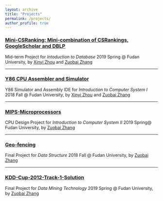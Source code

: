 ```yaml
---
layout: archive
title: "Projects"
permalink: /projects/
author_profile: true
---
```


### [Mini-CSRanking: Mini-combination of CSRankings, GoogleScholar and DBLP](https://github.com/Oxer11/Mini-CSRanking)

Mid-term Project for *Intoduction to Database* 2019 Spring @ Fudan University, by [Xinyi Zhou](https://github.com/veghen) and [Zuobai Zhang](https://oxer11.github.io/)

------

### [Y86 CPU Assembler and Simulator](https://github.com/Oxer11/Mini-CSRanking)

Y86 Simulator and Assembly IDE for *Introduction to Computer System I* 2018 Fall @ Fudan University, by [Xinyi Zhou](https://github.com/veghen) and [Zuobai Zhang](https://oxer11.github.io/)

------

### [MIPS-Microprocessors](https://github.com/Oxer11/MIPS-Microprocessors)

CPU Design Project for *Introduction to Computer System II* 2019 Spring@ Fudan University, by [Zuobai Zhang](https://oxer11.github.io/)

------

### [Geo-fencing](https://github.com/Oxer11/Geo-fencing)

Final Project for *Data Structure* 2018 Fall @ Fudan University, by [Zuobai Zhang](https://oxer11.github.io/)

------

### [KDD-Cup-2012-Track-1-Solution](https://github.com/Oxer11/KDD-Cup-2012-Track-1-Solution)

Final Project for *Data Mining Technology* 2019 Spring @ Fudan University, by [Zuobai Zhang](https://oxer11.github.io/)
